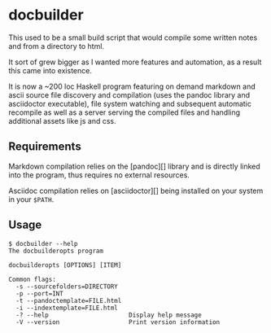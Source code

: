 # docbuilder


This used to be a small build script that would compile some written notes and from a directory to html.

It sort of grew bigger as I wanted more features and automation, as a result this came into existence.

It is now a ~200 loc Haskell program featuring on demand markdown and ascii source file discovery and compilation (uses the pandoc library and asciidoctor executable), file system watching and subsequent automatic recompile as well as a server serving the compiled files and handling additional assets like js and css.

## Requirements

Markdown compilation relies on the [pandoc][] library and is directly linked into the program, thus requires no external resources.

Asciidoc compilation relies on [asciidoctor][] being installed on your system in your `$PATH`.


## Usage


    $ docbuilder --help
    The docbuilderopts program

    docbuilderopts [OPTIONS] [ITEM]

    Common flags:
      -s --sourcefolders=DIRECTORY
      -p --port=INT                
      -t --pandoctemplate=FILE.html
      -i --indextemplate=FILE.html
      -? --help                      Display help message
      -V --version                   Print version information
